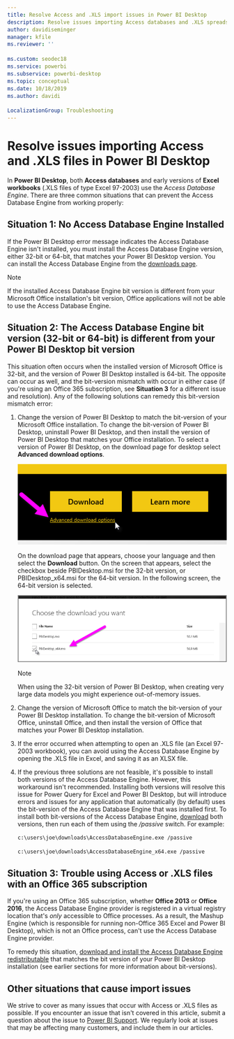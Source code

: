 ```yaml
---
title: Resolve Access and .XLS import issues in Power BI Desktop
description: Resolve issues importing Access databases and .XLS spreadsheets in Power BI Desktop and Power Query
author: davidiseminger
manager: kfile
ms.reviewer: ''

ms.custom: seodec18
ms.service: powerbi
ms.subservice: powerbi-desktop
ms.topic: conceptual
ms.date: 10/18/2019
ms.author: davidi

LocalizationGroup: Troubleshooting
---
```

# Resolve issues importing Access and .XLS files in Power BI Desktop
In **Power BI Desktop**, both **Access databases** and early versions of **Excel workbooks** (.XLS files of type Excel 97-2003) use the *Access Database Engine*. There are three common situations that can prevent the Access Database Engine from working properly:

## Situation 1: No Access Database Engine Installed
If the Power BI Desktop error message indicates the Access Database Engine isn't installed, you must install the Access Database Engine version, either 32-bit or 64-bit, that matches your Power BI Desktop version. You can install the Access Database Engine from the [downloads page](http://www.microsoft.com/download/details.aspx?id=13255).

>[!NOTE]
>If the installed Access Database Engine bit version is different from your Microsoft Office installation's bit version, Office applications will not be able to use the Access Database Engine.

## Situation 2: The Access Database Engine bit version (32-bit or 64-bit) is different from your Power BI Desktop bit version
This situation often occurs when the installed version of Microsoft Office is 32-bit, and the version of Power BI Desktop installed is 64-bit. The opposite can occur as well, and the bit-version mismatch with occur in either case (if you're using an Office 365 subscription, see **Situation 3** for a different issue and resolution). Any of the following solutions can remedy this bit-version mismatch error:

1. Change the version of Power BI Desktop to match the bit-version of your Microsoft Office installation. To change the bit-version of Power BI Desktop, uninstall Power BI Desktop, and then install the version of Power BI Desktop that matches your Office installation. To select a version of Power BI Desktop, on the download page for desktop select **Advanced download options**.
   
   ![](media/desktop-access-database-errors/desktop-access-errors-1.png)
   
   On the download page that appears, choose your language and then select the **Download** button. On the  screen that appears, select the checkbox beside PBIDesktop.msi for the 32-bit version, or PBIDesktop_x64.msi for the 64-bit version. In the following screen, the 64-bit version is selected.
   
   ![](media/desktop-access-database-errors/desktop-access-errors-2.png)
   
   >[!NOTE]
   >When using the 32-bit version of Power BI Desktop, when creating very large data models you might experience out-of-memory issues.
2. Change the version of Microsoft Office to match the bit-version of your Power BI Desktop installation. To change the bit-version of Microsoft Office, uninstall Office, and then install the version of Office that matches your Power BI Desktop installation.
3. If the error occurred when attempting to open an .XLS file (an Excel 97-2003 workbook), you can avoid using the Access Database Engine by opening the .XLS file in Excel, and saving it as an XLSX file.
4. If the previous three solutions are not feasible, it's possible to install both versions of the Access Database Engine. However, this workaround isn't recommended. Installing both versions will resolve this issue for Power Query for Excel and Power BI Desktop, but will introduce errors and issues for any application that automatically (by default) uses the bit-version of the Access Database Engine that was installed first. To install both bit-versions of the Access Database Engine, [download](http://www.microsoft.com/download/details.aspx?id=13255) both versions, then run each of them using the */passive* switch. For example:
   
       c:\users\joe\downloads\AccessDatabaseEngine.exe /passive
   
       c:\users\joe\downloads\AccessDatabaseEngine_x64.exe /passive

## Situation 3: Trouble using Access or .XLS files with an Office 365 subscription
If you're using an Office 365 subscription, whether **Office 2013** or **Office 2016**, the Access Database Engine provider is registered in a virtual registry location that's *only* accessible to Office processes. As a result, the Mashup Engine (which is responsible for running non-Office 365 Excel and Power BI Desktop), which is not an Office process,  can't use the Access Database Engine provider.

To remedy this situation, [download and install the Access Database Engine redistributable](http://www.microsoft.com/download/details.aspx?id=13255) that matches the bit version of your Power BI Desktop installation (see earlier sections for more information about bit-versions).

## Other situations that cause import issues
We strive to cover as many issues that occur with Access or .XLS files as possible. If you encounter an issue that isn't covered in this article, submit a question about the issue to [Power BI Support](https://powerbi.microsoft.com/support/). We regularly look at issues that may be affecting many customers, and include them in our articles.

